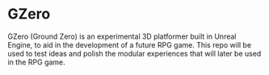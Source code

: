 # GZero

GZero (Ground Zero) is an experimental 3D platformer built in Unreal Engine, to aid in the development of a future RPG game. This repo will be used to test ideas and polish the modular experiences that will later be used in the RPG game.
